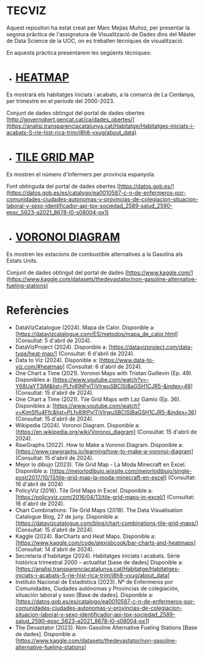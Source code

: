 # TECVIZ

Aquest repositori ha estat creat per Marc Mejías Muñoz, per presentar la segona pràctica de l'assignatura de Visualització de Dades dins del Màster de Data Science de la UOC, on es treballen tècniques de visualització.

En aquesta pràctica presentarem les següents tècniques:

- # [HEATMAP](https://github.com/MarcMejiM/marcmejim.github.io/blob/main/heatmap.png)

Es mostrarà els habitatges iniciats i acabats, a la comarca de La Cerdanya, per trimestre en el període del 2000-2023.

Conjunt de dades obtingut del portal de dades obertes [http://governobert.gencat.cat/ca/dades_obertes/](https://analisi.transparenciacatalunya.cat/Habitatge/Habitatges-iniciats-i-acabats-S-rie-hist-rica-trim/j8h8-vxug/about_data)

- # [TILE GRID MAP](https://github.com/MarcMejiM/marcmejim.github.io/blob/main/TileGridMap.pdf)

Es mostren el número d'infermers per província espanyola.

Font obtinguda del portal de dades obertes [https://datos.gob.es/](https://datos.gob.es/es/catalogo/ea0010587-c-n-de-enfermeros-por-comunidades-ciudades-autonomas-y-provincias-de-colegiacion-situacion-laboral-y-sexo-identificador-api-tpx-sociedad_2589-salud_2590-epsc_5623-a2021_8678-l0-s08004-px1)

- # [VORONOI DIAGRAM](https://github.com/MarcMejiM/marcmejim.github.io/blob/main/voronoi.jpg)

Es mostren les estacions de combustible alternatives a la Gasolina als Estats Units.

Conjunt de dades obtingut del portal de dades [https://www.kaggle.com/](https://www.kaggle.com/datasets/thedevastator/non-gasoline-alternative-fueling-stations)

# Referències
- DataVizCatalogue (2024). Mapa de Calor. Disponible a: [https://datavizcatalogue.com/ES/metodos/mapa_de_calor.html] (Consultat: 5 d'abril de 2024).
- DataVizProject (2024). Disponible a: [https://datavizproject.com/data-type/heat-map/] (Consultat: 6 d'abril de 2024).
- Data to Viz (2024). Disponible a: [https://www.data-to-viz.com/#heatmap] (Consultat: 6 d'abril de 2024).
- One Chart a Time (2021).  Voronoi Maps with Tristan Guillevin (Ep. 49). Disponibles a: [https://www.youtube.com/watch?v=-Y68UaYT3jM&list=PLfv89tPxlTiVIrwuSBCISiBaGSH1CJR5-&index=49] (Consultat: 15 d'abril de 2024).
- One Chart a Time (2021).  Tile Grid Maps with Laz Gamio (Ep. 36). Disponibles a: [https://www.youtube.com/watch?v=KimSflu4Ffc&list=PLfv89tPxlTiVIrwuSBCISiBaGSH1CJR5-&index=36] (Consultat: 15 d'abril de 2024).
- Wikipedia (2024). Voronoi Diagram. Disponible a: [https://en.wikipedia.org/wiki/Voronoi_diagram] (Consultat: 15 d'abril de 2024).
- RawGraphs (2022). How to Make a Voronoi Diagram. Disponible a:  [https://www.rawgraphs.io/learning/how-to-make-a-voronoi-diagram] (Consultat: 15 d'abril de 2024).
- Mejor lo dibujo (2023). Tile Grid Map - La Moda Minecraft en Excel. Disponible a: [https://mejorlodibujo.wixsite.com/mejorlodibujo/single-post/2017/10/13/tile-grid-map-la-moda-minecraft-en-excel] (Consultat: 16 d'abril de 2024)
- PolicyViz (2016). Tile Grid Maps in Excel. Disponible a: [https://policyviz.com/2016/04/13/tile-grid-maps-in-excel/] (Consultat: 16 d'abril de 2024).
- Chart Combinations: Tile Grid Maps (2018). The Data Visualisation Catalogue Blog, 27 de juny. Disponible a: [https://datavizcatalogue.com/blog/chart-combinations-tile-grid-maps/] (Consultat: 15 d'abril de 2024).
- Kaggle (2024). BarCharts and Heat Maps. Disponible a: [https://www.kaggle.com/code/alexisbcook/bar-charts-and-heatmaps] (Consultat: 14 d'abril de 2024).
- Secretaria d'habitatge (2024). Habitatges iniciats i acabats. Sèrie històrica trimestral 2000 – actualitat [base de dades] Disponible a: [https://analisi.transparenciacatalunya.cat/Habitatge/Habitatges-iniciats-i-acabats-S-rie-hist-rica-trim/j8h8-vxug/about_data]
- Instituto Nacional de Estadística (2023). Nº de Enfermeros por Comunidades, Ciudades autónomas y Provincias de colegiación, situación laboral y sexo [Base de dades]. Disponible a: [https://datos.gob.es/es/catalogo/ea0010587-c-n-de-enfermeros-por-comunidades-ciudades-autonomas-y-provincias-de-colegiacion-situacion-laboral-y-sexo-identificador-api-tpx-sociedad_2589-salud_2590-epsc_5623-a2021_8678-l0-s08004-px1]
- The Devastator (2023). Non-Gasoline Alternative Fueling Stations [Base de dades]. Disponible a: [https://www.kaggle.com/datasets/thedevastator/non-gasoline-alternative-fueling-stations]
